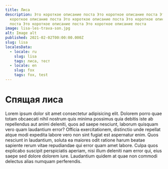 ```yaml
---
title: Лиса
description: Это короткое описание поста Это короткое описание поста Это
  короткое описание поста Это короткое описание поста Это короткое описание
  поста Это короткое описание поста Это короткое описание поста
image: lisa-les-trava-son.jpg
alt: Image alt
published: 2021-02-02T00:00:00.000Z
slug: lisa
localesData:
  - locale: ru
    slug: lisa
    tags: лиса, тест
  - locale: en
    slug: fox
    tags: fox, test
---
```


# Спящая лиса
Lorem ipsum dolor sit amet consectetur adipisicing elit. Dolorem porro quae totam obcaecati nihil nostrum quis minima possimus quia debitis iste ab repellendus aut animi deleniti, quos ad saepe nesciunt, laborum quisquam vero quam laudantium error? Officia exercitationem, distinctio unde repellat atque modi expedita labore vero non sint fugiat est
<v-img src="snegir-vetki-sneg.jpg" alt="Snegir"></v-img>
aspernatur enim. Quos nesciunt in laudantium, soluta ea maiores odit ratione harum beatae sapiente rerum vitae repudiandae qui error quam amet labore. Culpa quos explicabo suscipit perspiciatis aperiam, nisi illum deleniti nam error qui, eius saepe sed dolore dolorem iure. Laudantium quidem at quae non commodi delectus alias numquam perferendis.